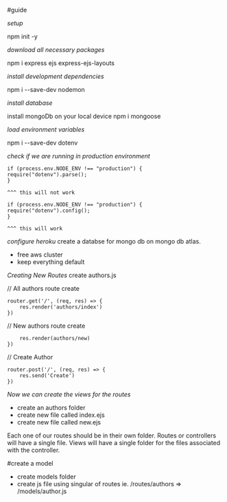 #guide

_setup_

npm init -y

_download all necessary packages_

npm i express ejs express-ejs-layouts

_install development dependencies_

npm i --save-dev nodemon

_install database_

install mongoDb on your local device
npm i mongoose

_load environment variables_

npm i --save-dev dotenv

_check if we are running in production environment_

    if (process.env.NODE_ENV !== "production") {
    require("dotenv").parse();
    }

    ^^^ this will not work

    if (process.env.NODE_ENV !== "production") {
    require("dotenv").config();
    }

    ^^^ this will work

_configure heroku_
create a databse for mongo db on mongo db atlas.

- free aws cluster
- keep everything default

_Creating New Routes_
create authors.js

// All authors route create

```
router.get('/', (req, res) => {
    res.render('authors/index')
})

```

// New authors route create

```router.get('/new', (req. res) => {
    res.render(authors/new)
})
```

// Create Author

```
router.post('/', (req, res) => {
    res.send('Create')
})
```

_Now we can create the views for the routes_

- create an authors folder
- create new file called index.ejs
- create new file called new.ejs

Each one of our routes should be in their own folder. Routes or controllers will have a single file. Views will have a single folder for the files associated with the controller.

#create a model

- create models folder
- create js file using singular of routes ie. /routes/authors => /models/author.js
